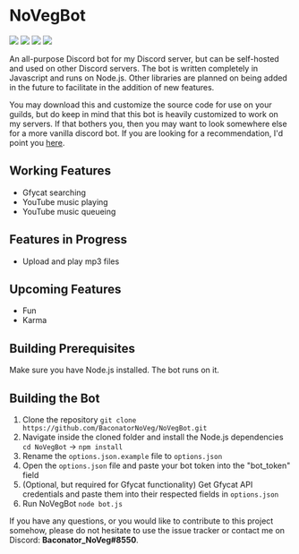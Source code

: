# NoVegBot
![](https://img.shields.io/badge/Language-Javascript-green.svg) ![](https://img.shields.io/badge/API-Eris-blue.svg) ![](https://img.shields.io/badge/Status-WIP-00d832.svg) ![](https://img.shields.io/badge/Version-0.5.0-orange.svg)

An all-purpose Discord bot for my Discord server, but can be self-hosted and used on other Discord servers. The bot is written completely in Javascript and runs on Node.js. Other libraries are planned on being added in the future to facilitate in the addition of new features.

You may download this and customize the source code for use on your guilds, but do keep in mind that this bot is heavily customized to work on my servers. If that bothers you, then you may want to look somewhere else for a more vanilla discord bot. If you are looking for a recommendation, I'd point you [here](https://github.com/Cog-Creators/Red-DiscordBot).

## Working Features
- Gfycat searching
- YouTube music playing
- YouTube music queueing

## Features in Progress
- Upload and play mp3 files

## Upcoming Features
- Fun
- Karma

## Building Prerequisites
Make sure you have Node.js installed. The bot runs on it.

## Building the Bot
1. Clone the repository
`git clone https://github.com/BaconatorNoVeg/NoVegBot.git`
2. Navigate inside the cloned folder and install the Node.js dependencies
`cd NoVegBot` -> `npm install`
3. Rename the `options.json.example` file to `options.json`
4. Open the `options.json` file and paste your bot token into the "bot_token" field
5. (Optional, but required for Gfycat functionality) Get Gfycat API credentials and paste them into their respected fields in `options.json`
6. Run NoVegBot
`node bot.js`

If you have any questions, or you would like to contribute to this project somehow, please do not hesitate to use the issue tracker or contact me on Discord: **Baconator_NoVeg#8550**.
